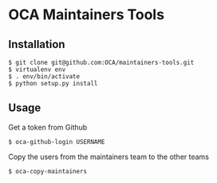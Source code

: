 OCA Maintainers Tools
=====================

Installation
------------

    $ git clone git@github.com:OCA/maintainers-tools.git
    $ virtualenv env
    $ . env/bin/activate
    $ python setup.py install

Usage
-----

Get a token from Github

    $ oca-github-login USERNAME

Copy the users from the maintainers team to the other teams

    $ oca-copy-maintainers
